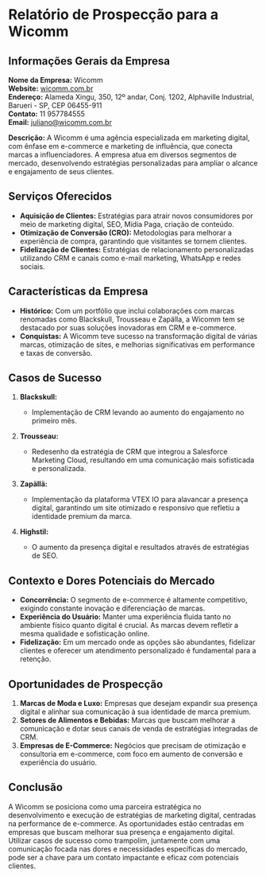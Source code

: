 # Relatório de Prospecção para a Wicomm

## Informações Gerais da Empresa
**Nome da Empresa:** Wicomm  
**Website:** [wicomm.com.br](http://www.wicomm.com.br)  
**Endereço:** Alameda Xingu, 350, 12º andar, Conj. 1202, Alphaville Industrial, Barueri - SP, CEP 06455-911  
**Contato:** 11 957784555  
**Email:** juliano@wicomm.com.br  

**Descrição:** A Wicomm é uma agência especializada em marketing digital, com ênfase em e-commerce e marketing de influência, que conecta marcas a influenciadores. A empresa atua em diversos segmentos de mercado, desenvolvendo estratégias personalizadas para ampliar o alcance e engajamento de seus clientes.

## Serviços Oferecidos
- **Aquisição de Clientes:** Estratégias para atrair novos consumidores por meio de marketing digital, SEO, Mídia Paga, criação de conteúdo.
- **Otimização de Conversão (CRO):** Metodologias para melhorar a experiência de compra, garantindo que visitantes se tornem clientes.
- **Fidelização de Clientes:** Estratégias de relacionamento personalizadas utilizando CRM e canais como e-mail marketing, WhatsApp e redes sociais.

## Características da Empresa
- **Histórico:** Com um portfólio que inclui colaborações com marcas renomadas como Blackskull, Trousseau e Zapälla, a Wicomm tem se destacado por suas soluções inovadoras em CRM e e-commerce.
- **Conquistas:** A Wicomm teve sucesso na transformação digital de várias marcas, otimização de sites, e melhorias significativas em performance e taxas de conversão.
  
## Casos de Sucesso
1. **Blackskull:**
   - Implementação de CRM levando ao aumento do engajamento no primeiro mês.
  
2. **Trousseau:**
   - Redesenho da estratégia de CRM que integrou a Salesforce Marketing Cloud, resultando em uma comunicação mais sofisticada e personalizada.
  
3. **Zapällä:**
   - Implementação da plataforma VTEX IO para alavancar a presença digital, garantindo um site otimizado e responsivo que refletiu a identidade premium da marca.
  
4. **Highstil:**
   - O aumento da presença digital e resultados através de estratégias de SEO.

## Contexto e Dores Potenciais do Mercado
- **Concorrência:** O segmento de e-commerce é altamente competitivo, exigindo constante inovação e diferenciação de marcas. 
- **Experiência do Usuário:** Manter uma experiência fluida tanto no ambiente físico quanto digital é crucial. As marcas devem refletir a mesma qualidade e sofisticação online.
- **Fidelização:** Em um mercado onde as opções são abundantes, fidelizar clientes e oferecer um atendimento personalizado é fundamental para a retenção.
  
## Oportunidades de Prospecção
1. **Marcas de Moda e Luxo:** Empresas que desejam expandir sua presença digital e alinhar sua comunicação à sua identidade de marca premium.
2. **Setores de Alimentos e Bebidas:** Marcas que buscam melhorar a comunicação e dotar seus canais de venda de estratégias integradas de CRM.
3. **Empresas de E-Commerce:** Negócios que precisam de otimização e consultoria em e-commerce, com foco em aumento de conversão e experiência do usuário.

## Conclusão
A Wicomm se posiciona como uma parceira estratégica no desenvolvimento e execução de estratégias de marketing digital, centradas na performance de e-commerce. As oportunidades estão centradas em empresas que buscam melhorar sua presença e engajamento digital. Utilizar casos de sucesso como trampolim, juntamente com uma comunicação focada nas dores e necessidades específicas do mercado, pode ser a chave para um contato impactante e eficaz com potenciais clientes.